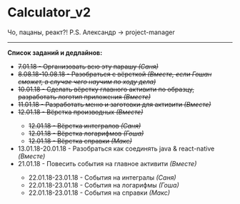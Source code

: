 # Calculator_v2
Чо, пацаны, реакт?! P.S. Александр -> project-manager
<hr>
<b>Список заданий и дедлайнов:</b>
<ul>
  <s><li>7.01.18 - Организовать всю эту парашу <i>(Саня)</i></li></s>
  <s><li>8.08.18-10.08.18 - Разобраться с вёрсткой <i>(Вместе, если Гошан сможет, в случае чего научим по ходу дела)</i></li></s>
  <s><li>10.01.18 - Сделать вёрстку главного активити по образцу, разработать логотип приложения <i>(Вместе)</i></li></s>
  <s><li>11.01.18 - Разработать меню и заготовки для активити <i>(Вместе)</i></li></s>
  <s><li>12.01.18 - Вёрстка производных <i>(Вместе)</i></li></s>
  <ul>
    <s><li>12.01.18 - Вёрстка интегралов <i>(Саня)</i></li></s>
    <s><li>12.01.18 - Вёрстка логарифмов <i>(Гоша)</i></li></s>
    <s><li>12.01.18 - Вёрстка справки <i>(Макс)</i></li></s>
  </ul>
  <li>13.01.18-20.01.18 - Разобраться как соединять java & react-native <i>(Вместе)</i></li>
  <li>21.01.18 - Повесить события на главное активити <i>(Вместе)</i></li>
   <ul>
    <li>22.01.18-23.01.18 - События на интегралы <i>(Саня)</i></li>
    <li>22.01.18-23.01.18 - События на логарифмы <i>(Гоша)</i></li>
    <li>22.01.18-23.01.18 - События на справки <i>(Макс)</i></li>
  </ul>
</ul> 
